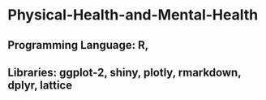 # Physical-Health-and-Mental-Health

## Programming Language: R, 
## Libraries: ggplot-2, shiny, plotly, rmarkdown, dplyr, lattice
